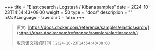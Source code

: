 +++
title = "Elasticsearch / Logstash / Kibana samples"
date = 2024-10-23T14:54:43+08:00
weight = 50
type = "docs"
description = ""
isCJKLanguage = true
draft = false
+++

> 原文: [https://docs.docker.com/reference/samples/elasticsearch/](https://docs.docker.com/reference/samples/elasticsearch/)
>
> 收录该文档的时间：`2024-10-23T14:54:43+08:00`
